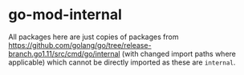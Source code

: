 # go-mod-internal

All packages here are just copies of packages from https://github.com/golang/go/tree/release-branch.go1.11/src/cmd/go/internal (with changed import paths where applicable) which cannot be directly imported as these are `internal`.
